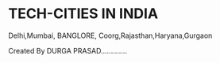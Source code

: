 #  TECH-CITIES IN INDIA
Delhi,Mumbai, BANGLORE, Coorg,Rajasthan,Haryana,Gurgaon

Created By DURGA PRASAD.............